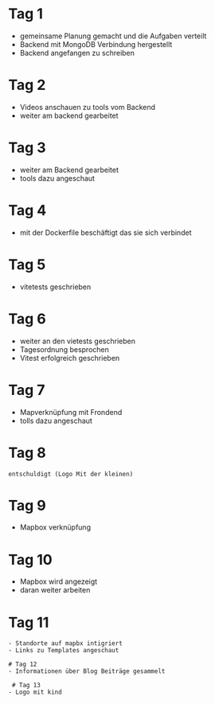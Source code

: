 # Tag 1

- gemeinsame Planung gemacht und die Aufgaben verteilt
- Backend mit MongoDB Verbindung hergestellt
- Backend angefangen zu schreiben

# Tag 2

 - Videos anschauen zu tools vom Backend
 - weiter am backend gearbeitet
 
 # Tag 3


 

 - weiter am Backend gearbeitet
 - tools dazu angeschaut

 # Tag 4
 -  mit der Dockerfile beschäftigt das sie sich verbindet
  # Tag  5
  - vitetests geschrieben

  # Tag 6 
  - weiter an den vietests geschrieben
  - Tagesordnung besprochen
  - Vitest erfolgreich geschrieben

  # Tag 7
   - Mapverknüpfung mit Frondend
   - tolls dazu angeschaut

   # Tag 8
    entschuldigt (Logo Mit der kleinen)

   # Tag 9

   - Mapbox verknüpfung

   # Tag 10
   - Mapbox wird angezeigt
   - daran weiter arbeiten

   # Tag 11
    
    - Standorte auf mapbx intigriert
    - Links zu Templates angeschaut

    # Tag 12
    - Informationen über Blog Beiträge gesammelt

     # Tag 13
    - Logo mit kind    